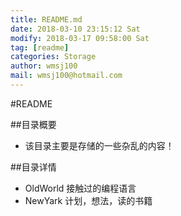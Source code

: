 ```yaml
---
title: README.md
date: 2018-03-10 23:15:12 Sat
modify: 2018-03-17 09:58:00 Sat
tag: [readme]
categories: Storage
author: wmsj100
mail: wmsj100@hotmail.com
---
```


#README

##目录概要
- 该目录主要是存储的一些杂乱的内容！

##目录详情
- OldWorld 接触过的编程语言
- NewYark 计划，想法，读的书籍
